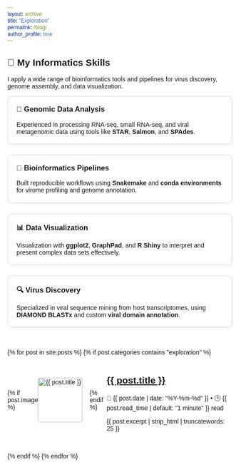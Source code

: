 ```yaml
---
layout: archive
title: "Exploration"
permalink: /blog/
author_profile: true
---
```

<style>
  body, h1, h2, h3, h4, h5, h6, p, div, a, span {
    font-family: Arial, "Times New Roman", serif !important;
  }
</style>


<!-- 🔬 소개 제목 -->
## 🧠 My Informatics Skills
I apply a wide range of bioinformatics tools and pipelines for virus discovery, genome assembly, and data visualization.

<!-- 💡 카드 레이아웃 -->
<div style="display: flex; flex-wrap: wrap; gap: 1.5rem; margin-bottom: 3rem;">

  <!-- Card 1 -->
  <div style="flex: 1 1 250px; border: 1px solid #ddd; border-radius: 10px; padding: 1.2rem; box-shadow: 2px 2px 8px rgba(0,0,0,0.05);">
    <h3 style="margin-top: 0;">🧬 Genomic Data Analysis</h3>
    <p style="margin-bottom: 0;">Experienced in processing RNA-seq, small RNA-seq, and viral metagenomic data using tools like <strong>STAR</strong>, <strong>Salmon</strong>, and <strong>SPAdes</strong>.</p>
  </div>

  <!-- Card 2 -->
  <div style="flex: 1 1 250px; border: 1px solid #ddd; border-radius: 10px; padding: 1.2rem; box-shadow: 2px 2px 8px rgba(0,0,0,0.05);">
    <h3 style="margin-top: 0;">🧪 Bioinformatics Pipelines</h3>
    <p style="margin-bottom: 0;">Built reproducible workflows using <strong>Snakemake</strong> and <strong>conda environments</strong> for virome profiling and genome annotation.</p>
  </div>

  <!-- Card 3 -->
  <div style="flex: 1 1 250px; border: 1px solid #ddd; border-radius: 10px; padding: 1.2rem; box-shadow: 2px 2px 8px rgba(0,0,0,0.05);">
    <h3 style="margin-top: 0;">📊 Data Visualization</h3>
    <p style="margin-bottom: 0;">Visualization with <strong>ggplot2</strong>, <strong>GraphPad</strong>, and <strong>R Shiny</strong> to interpret and present complex data sets effectively.</p>
  </div>

  <!-- Card 4 -->
  <div style="flex: 1 1 250px; border: 1px solid #ddd; border-radius: 10px; padding: 1.2rem; box-shadow: 2px 2px 8px rgba(0,0,0,0.05);">
    <h3 style="margin-top: 0;">🔍 Virus Discovery</h3>
    <p style="margin-bottom: 0;">Specialized in viral sequence mining from host transcriptomes, using <strong>DIAMOND BLASTx</strong> and custom <strong>viral domain annotation</strong>.</p>
  </div>

</div>

<!-- 📰 Exploration 카테고리의 포스트 목록 -->
{% for post in site.posts %}
  {% if post.categories contains "exploration" %}
  <article class="archive__item" itemscope itemtype="http://schema.org/CreativeWork">
    <div style="display: flex; align-items: center; margin-bottom: 2rem;">
      {% if post.image %}
        <div style="flex: 0 0 100px; margin-right: 1rem;">
          <img src="{{ post.image }}" alt="{{ post.title }}" style="width: 100px; border-radius: 4px;">
        </div>
      {% endif %}
      <div>
        <h2 class="archive__item-title no_toc" itemprop="headline">
          <a href="{{ post.url | relative_url }}">{{ post.title }}</a>
        </h2>
        <p class="page__meta">
          📅 {{ post.date | date: "%Y-%m-%d" }} • 🕒 {{ post.read_time | default: "1 minute" }} read
        </p>
        <p class="archive__item-excerpt" itemprop="description">
          {{ post.excerpt | strip_html | truncatewords: 25 }}
        </p>
      </div>
    </div>
  </article>
  {% endif %}
{% endfor %}
